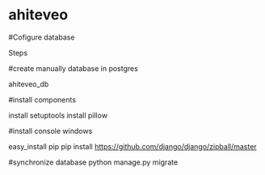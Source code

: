 ahiteveo
========
#Cofigure database

Steps

#create manually  database in postgres

ahiteveo_db

#install components

install setuptools
install pillow

#install console windows

easy_install pip
pip install https://github.com/django/django/zipball/master

#synchronize database
python manage.py migrate
